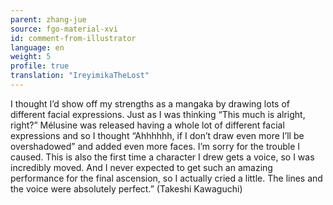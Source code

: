 ```yaml
---
parent: zhang-jue
source: fgo-material-xvi
id: comment-from-illustrator
language: en
weight: 5
profile: true
translation: "IreyimikaTheLost"
---
```


I thought I’d show off my strengths as a mangaka by drawing lots of different facial expressions. Just as I was thinking “This much is alright, right?” Mélusine was released having a whole lot of different facial expressions and so I thought “Ahhhhhh, if I don’t draw even more I’ll be overshadowed” and added even more faces. I’m sorry for the trouble I caused. This is also the first time a character I drew gets a voice, so I was incredibly moved. And I never expected to get such an amazing performance for the final ascension, so I actually cried a little. The lines and the voice were absolutely perfect.” (Takeshi Kawaguchi)
